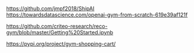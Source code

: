 


https://github.com/jmpf2018/ShipAI    
https://towardsdatascience.com/openai-gym-from-scratch-619e39af121f

https://github.com/criteo-research/reco-gym/blob/master/Getting%20Started.ipynb

https://pypi.org/project/gym-shopping-cart/